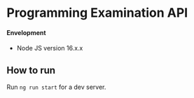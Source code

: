 # Programming Examination API

#### Envelopment
- Node JS version 16.x.x

## How to run

Run `ng run start` for a dev server.

